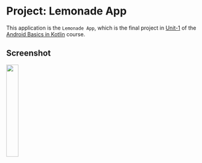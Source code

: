 # Project: Lemonade App

This application is the <code>Lemonade App</code>, which is the final project in [Unit-1](https://developer.android.com/courses/android-basics-kotlin/unit-1) of the [Android Basics in Kotlin](https://developer.android.com/courses/android-basics-kotlin/course) course.

## Screenshot
<p>
<img width="25%" src="https://github-production-user-asset-6210df.s3.amazonaws.com/58528205/266566035-51cbdc35-848f-4b91-b0de-ecb7be691e5b.gif" alt="">
</p>